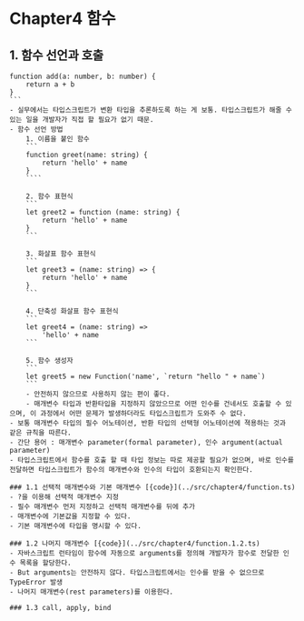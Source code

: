 # Chapter4 함수

## 1. 함수 선언과 호출
````
function add(a: number, b: number) {
    return a + b
}
```
- 실무에서는 타입스크립트가 변환 타입을 추론하도록 하는 게 보통. 타입스크립트가 해줄 수 있는 일을 개발자가 직접 할 필요가 없기 때문.
- 함수 선언 방법
    1. 이름을 붙인 함수
    ```
    function greet(name: string) {
        return 'hello' + name
    }
    ````

    2. 함수 표현식
    ```
    let greet2 = function (name: string) {
        return 'hello' + name
    }
    ```

    3. 화살표 함수 표현식
    ```
    let greet3 = (name: string) => {
        return 'hello' + name
    }
    ```

    4. 단축성 화살표 함수 표현식
    ```
    let greet4 = (name: string) => 
        'hello' + name
    ```

    5. 함수 생성자 
    ```
    let greet5 = new Function('name', `return "hello " + name`)
    ```
    - 안전하지 않으므로 사용하지 않는 편이 좋다.
    - 매개변수 타입과 반환타입을 지정하지 않았으므로 어떤 인수를 건네서도 호출할 수 있으며, 이 과정에서 어떤 문제가 발생하더라도 타입스크립트가 도와주 수 없다.
- 보통 매개변수 타입의 필수 어노테이션, 반환 타입의 선택형 어노테이션에 젹용하는 것과 같은 규칙을 따른다.
- 간단 용어 : 매개변수 parameter(formal parameter), 인수 argument(actual parameter)
- 타입스크립트에서 함수를 호출 할 때 타입 정보는 따로 제공할 필요가 없으며, 바로 인수를 전달하면 타입스크립트가 함수의 매개변수와 인수의 타입이 호환되는지 확인한다.       

### 1.1 선택적 매개변수와 기본 매개변수 [{code}](../src/chapter4/function.ts)
- ?을 이용해 선택적 매개변수 지정
- 필수 매개변수 먼저 지정하고 선택적 매개변수를 뒤에 추가
- 매개변수에 기본값을 지정할 수 있다.
- 기본 매개변수에 타입을 명시할 수 있다.

### 1.2 나머지 매개변수 [{code}](../src/chapter4/function.1.2.ts)
- 자바스크립트 런타임이 함수에 자동으로 arguments를 정의해 개발자가 함수로 전달한 인수 목록을 할당한다.
- But arguments는 안전하지 않다. 타입스크립트에서는 인수를 받을 수 없으므로 TypeError 발생
- 나머지 매개변수(rest parameters)를 이용한다. 

### 1.3 call, apply, bind